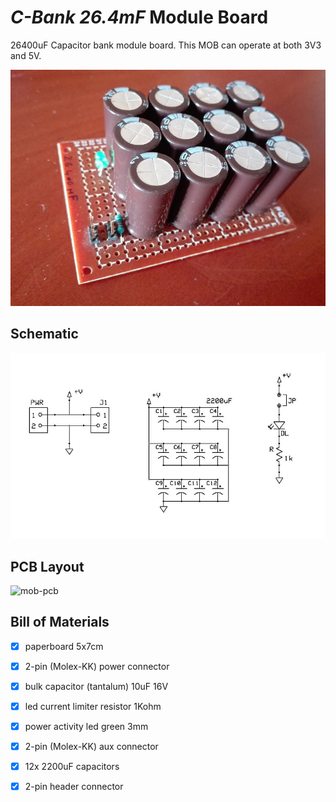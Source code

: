 # *C-Bank 26.4mF* Module Board
26400uF Capacitor bank module board.
This MOB can operate at both 3V3 and 5V.

![mob-built](mob-fn-cbank-26.4mF_built.jpg)


## Schematic
![mob-schematic](mob-fn-cbank-26.4mF_sch.jpg)


## PCB Layout
![mob-pcb](mob-fn-cbank-26.4mF_pcb.jpg)


## Bill of Materials
- [x] paperboard 5x7cm
- [x] 2-pin (Molex-KK) power connector
- [x] bulk capacitor (tantalum) 10uF 16V
- [x] led current limiter resistor 1Kohm
- [x] power activity led green 3mm

- [x] 2-pin (Molex-KK) aux connector
- [x] 12x 2200uF capacitors
- [x] 2-pin header connector